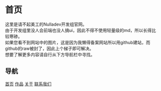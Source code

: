 # 首页
这里是请不起美工的Nulladev开发组官网。<br>
由于开发组里没人会前端也没人搞ui，因此不得不使用轻量级的md，所以长得比较寒碜。<br>
如果您看不到网站中的图片，这是因为我懒得备案网站所以用github建站，而github的raw被封了，因此上个梯子即可解决。<br>
想要了解更多内容请自行从下方导航栏中寻找。<br>

## 导航
[首页](/index.md)	[作品](products/index.md)	[关于](about/index.md)	[联系我们](about/contact.md)